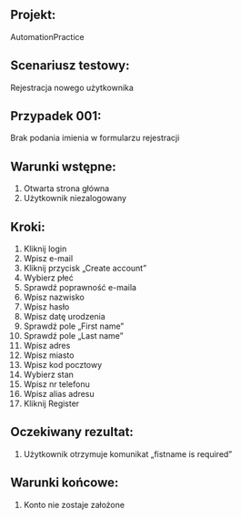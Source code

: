 ## Projekt:

AutomationPractice

## Scenariusz testowy:

Rejestracja nowego użytkownika

## Przypadek 001:
Brak podania imienia w formularzu rejestracji

## Warunki wstępne:

   1. Otwarta strona główna
   2. Użytkownik niezalogowany

## Kroki:

1. Kliknij login
2. Wpisz e-mail
3. Kliknij przycisk „Create account”
4. Wybierz płeć
5. Sprawdź poprawność e-maila
6. Wpisz nazwisko
7. Wpisz hasło
8. Wpisz datę urodzenia
9. Sprawdź pole „First name”
10. Sprawdź pole „Last name”
11. Wpisz adres
12. Wpisz miasto
13. Wpisz kod pocztowy
14. Wybierz stan
15. Wpisz nr telefonu
16. Wpisz alias adresu
17. Kliknij Register

## Oczekiwany rezultat:

1. Użytkownik otrzymuje komunikat „fistname is required”

## Warunki końcowe:

1. Konto nie zostaje założone